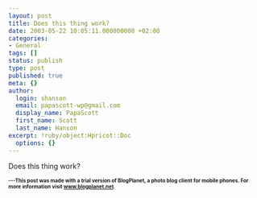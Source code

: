 ```yaml
---
layout: post
title: Does this thing work?
date: 2003-05-22 10:05:11.000000000 +02:00
categories:
- General
tags: []
status: publish
type: post
published: true
meta: {}
author:
  login: shanson
  email: papascott-wp@gmail.com
  display_name: PapaScott
  first_name: Scott
  last_name: Hanson
excerpt: !ruby/object:Hpricot::Doc
  options: {}
---
```

<p>Does this thing work?
<p><font size="-2"><b>---This post was made with a trial version of BlogPlanet, a photo blog client for mobile phones. For more information visit <a href="http://www.blogplanet.net" target="_blank">www.blogplanet.net</a></b>.</font></p>
